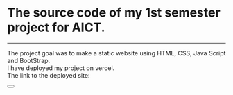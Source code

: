 <h1>
  The source code of my 1st semester project for AICT.
</h1>

<hr>

<p>
  The project goal was to make a static website using HTML, CSS, Java Script and BootStrap.
  <br>
  I have deployed my project on vercel.
  <br>
  The link to the deployed site:
</p>

<button type="button" src="https://cookbook-aict-semproject.vercel.app/" />
